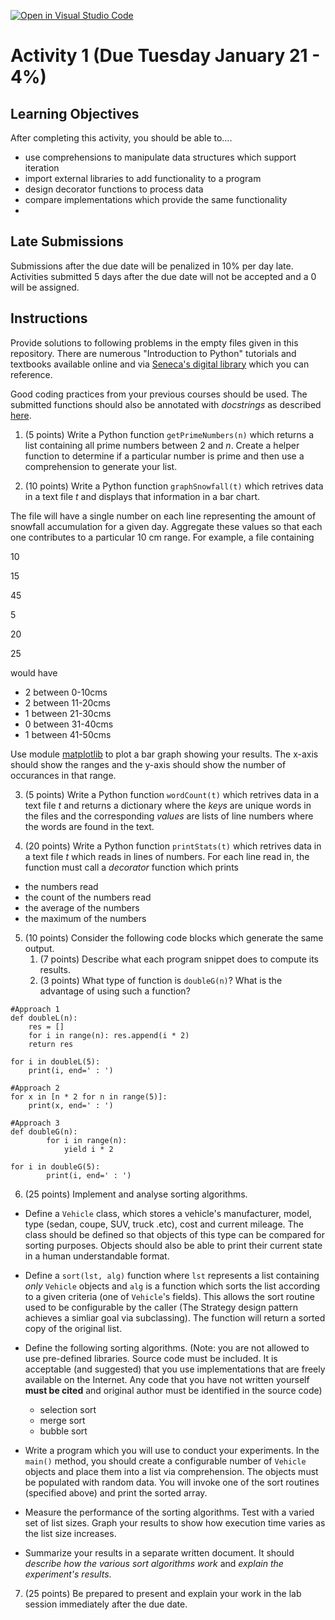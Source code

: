 [![Open in Visual Studio Code](https://classroom.github.com/assets/open-in-vscode-2e0aaae1b6195c2367325f4f02e2d04e9abb55f0b24a779b69b11b9e10269abc.svg)](https://classroom.github.com/online_ide?assignment_repo_id=17821425&assignment_repo_type=AssignmentRepo)
# Activity 1 (Due Tuesday January 21 - 4%)

## Learning Objectives

After completing this activity, you should be able to….

- use comprehensions to manipulate data structures which support iteration
- import external libraries to add functionality to a program
- design decorator functions to process data
- compare implementations which provide the same functionality
- 

## Late Submissions

Submissions after the due date will be penalized in 10% per day late.  Activities submitted 5 days after the due date will not be accepted and a 0 will be assigned.


## Instructions

Provide solutions to following problems in the empty files given in this repository. There are numerous "Introduction to Python" tutorials and textbooks available online and via [Seneca's digital library](https://library.senecacollege.ca) which you can reference.

Good coding practices from your previous courses should be used.  The submitted functions should also be annotated with *docstrings* as described [here](https://peps.python.org/pep-0257/).

1. (5 points) Write a Python function `getPrimeNumbers(n)` which returns a list containing all prime numbers between 2 and _n_.  Create a helper function to determine if a particular number is prime and then use a comprehension to generate your list.

2. (10 points) Write a Python function `graphSnowfall(t)` which retrives data in a text file _t_ and displays that information in a bar chart.

The file will have a single number on each line representing the amount of snowfall accumulation for a given day. Aggregate these values so that each one contributes to a particular 10 cm range.  For example, a file containing

10

15

45

5

20

25

would have

* 2 between 0-10cms
* 2 between 11-20cms
* 1 between 21-30cms
* 0 between 31-40cms
* 1 between 41-50cms

Use module [matplotlib](https://matplotlib.org/) to plot a bar graph showing your results. The x-axis should show the ranges and the y-axis should show the number of occurances in that range.

3. (5 points) Write a Python function `wordCount(t)` which retrives data in a text file _t_ and returns a dictionary where the _keys_ are unique words in the files and the corresponding _values_ are lists of line numbers where the words are found in the text.

4. (20 points) Write a Python function `printStats(t)` which retrives data in a text file _t_ which reads in lines of numbers.  For each line read in, the function must call a _decorator_ function which prints 
* the numbers read
* the count of the numbers read
* the average of the numbers
* the maximum of the numbers

5. (10 points) Consider the following code blocks which generate the same output.
    1. (7 points) Describe what each program snippet does to compute its results.
    2. (3 points) What type of function is `doubleG(n)`? What is the advantage of using such a function?



```
#Approach 1
def doubleL(n):
    res = []
    for i in range(n): res.append(i * 2)
    return res

for i in doubleL(5): 
    print(i, end=' : ')
```

```
#Approach 2
for x in [n * 2 for n in range(5)]:
    print(x, end=' : ')
```

```
#Approach 3
def doubleG(n):
        for i in range(n):
            yield i * 2

for i in doubleG(5):
        print(i, end=' : ')
```

6. (25 points) Implement and analyse sorting algorithms.

* Define a `Vehicle` class, which stores a vehicle's manufacturer, model, type (sedan, coupe, SUV, truck .etc), cost and current mileage.  The class should be defined so that objects of this type can be compared for sorting purposes.  Objects should also be able to print their current state in a human understandable format. 
* Define a `sort(lst, alg)` function where `lst` represents a list containing *only* `Vehicle` objects and `alg` is a function which sorts the list according to a given criteria (one of `Vehicle`'s fields).  This allows the sort routine used to be configurable by the caller (The Strategy design pattern achieves a simliar goal via subclassing). The function will return a sorted copy of the original list.
* Define the following sorting algorithms.  (Note: you are not allowed to use pre-defined libraries.  Source code must be included.  It is acceptable (and suggested) that you use implementations that are freely available on the Internet. Any code that you have not written yourself __must be cited__ and original author must be identified in the source code) 
  * selection sort
  * merge sort 
  * bubble sort

* Write a program which you will use to conduct your experiments.  In the `main()` method, you should create a configurable number of `Vehicle` objects and place them into a list via comprehension. The objects must be populated with random data.  You will invoke one of the sort routines (specified above) and print the sorted array. 
* Measure the performance of the sorting algorithms.  Test with a varied set of list sizes.  Graph your results to show how execution time varies as the list size increases.
* Summarize your results in a separate written document.  It should *describe how the various sort algorithms work* and *explain the experiment's results*.

7. (25 points) Be prepared to present and explain your work in the lab session immediately after the due date. 



